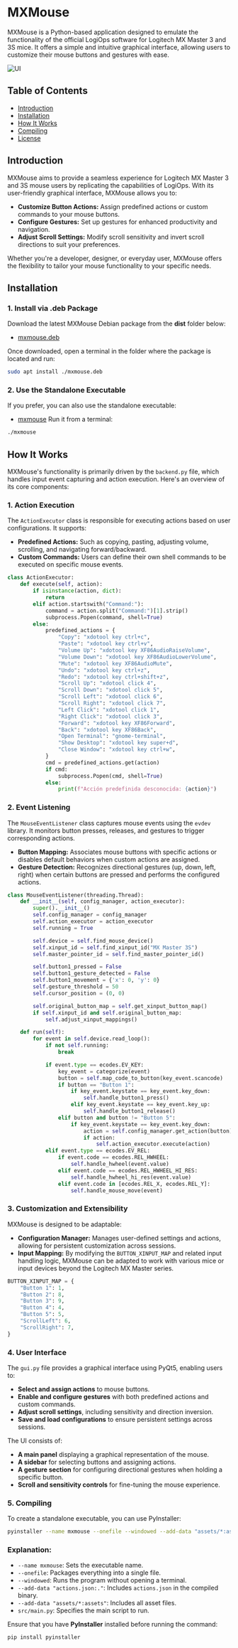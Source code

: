 # MXMouse

MXMouse is a Python-based application designed to emulate the functionality of the official LogiOps software for Logitech MX Master 3 and 3S mice. It offers a simple and intuitive graphical interface, allowing users to customize their mouse buttons and gestures with ease.

![UI](dist/ui.png)

## Table of Contents

- [Introduction](#introduction)
- [Installation](#installation)
- [How It Works](#how-it-works)
- [Compiling](#compiling)
- [License](#license)

## Introduction

MXMouse aims to provide a seamless experience for Logitech MX Master 3 and 3S mouse users by replicating the capabilities of LogiOps. With its user-friendly graphical interface, MXMouse allows you to:

- **Customize Button Actions:** Assign predefined actions or custom commands to your mouse buttons.
- **Configure Gestures:** Set up gestures for enhanced productivity and navigation.
- **Adjust Scroll Settings:** Modify scroll sensitivity and invert scroll directions to suit your preferences.

Whether you're a developer, designer, or everyday user, MXMouse offers the flexibility to tailor your mouse functionality to your specific needs.

## Installation

### 1. Install via .deb Package

Download the latest MXMouse Debian package from the **dist** folder below:

- [mxmouse.deb](dist/mxmouse.deb)

Once downloaded, open a terminal in the folder where the package is located and run:

```bash
sudo apt install ./mxmouse.deb
```

### 2. Use the Standalone Executable

If you prefer, you can also use the standalone executable:
- [mxmouse](dist/mxmouse)
Run it from a terminal:
```bash
./mxmouse
```

## How It Works

MXMouse's functionality is primarily driven by the `backend.py` file, which handles input event capturing and action execution. Here's an overview of its core components:

### 1. Action Execution

The `ActionExecutor` class is responsible for executing actions based on user configurations. It supports:

- **Predefined Actions:** Such as copying, pasting, adjusting volume, scrolling, and navigating forward/backward.
- **Custom Commands:** Users can define their own shell commands to be executed on specific mouse events.

```python
class ActionExecutor:
    def execute(self, action):
        if isinstance(action, dict):
            return
        elif action.startswith("Command:"):
            command = action.split("Command:")[1].strip()
            subprocess.Popen(command, shell=True)
        else:
            predefined_actions = {
                "Copy": "xdotool key ctrl+c",
                "Paste": "xdotool key ctrl+v",
                "Volume Up": "xdotool key XF86AudioRaiseVolume",
                "Volume Down": "xdotool key XF86AudioLowerVolume",
                "Mute": "xdotool key XF86AudioMute",
                "Undo": "xdotool key ctrl+z",
                "Redo": "xdotool key ctrl+shift+z",
                "Scroll Up": "xdotool click 4",
                "Scroll Down": "xdotool click 5",
                "Scroll Left": "xdotool click 6",
                "Scroll Right": "xdotool click 7",
                "Left Click": "xdotool click 1",
                "Right Click": "xdotool click 3",
                "Forward": "xdotool key XF86Forward",
                "Back": "xdotool key XF86Back",
                "Open Terminal": "gnome-terminal",
                "Show Desktop": "xdotool key super+d",
                "Close Window": "xdotool key ctrl+w",
            }
            cmd = predefined_actions.get(action)
            if cmd:
                subprocess.Popen(cmd, shell=True)
            else:
                print(f"Acción predefinida desconocida: {action}")
```
### 2. Event Listening

The `MouseEventListener` class captures mouse events using the `evdev` library. It monitors button presses, releases, and gestures to trigger corresponding actions.

- **Button Mapping:** Associates mouse buttons with specific actions or disables default behaviors when custom actions are assigned.
- **Gesture Detection:** Recognizes directional gestures (up, down, left, right) when certain buttons are pressed and performs the configured actions.

```python
class MouseEventListener(threading.Thread):
    def __init__(self, config_manager, action_executor):
        super().__init__()
        self.config_manager = config_manager
        self.action_executor = action_executor
        self.running = True

        self.device = self.find_mouse_device()
        self.xinput_id = self.find_xinput_id("MX Master 3S")
        self.master_pointer_id = self.find_master_pointer_id()

        self.button1_pressed = False
        self.button1_gesture_detected = False
        self.button1_movement = {'x': 0, 'y': 0}
        self.gesture_threshold = 50
        self.cursor_position = (0, 0)

        self.original_button_map = self.get_xinput_button_map()
        if self.xinput_id and self.original_button_map:
            self.adjust_xinput_mappings()

    def run(self):
        for event in self.device.read_loop():
            if not self.running:
                break

            if event.type == ecodes.EV_KEY:
                key_event = categorize(event)
                button = self.map_code_to_button(key_event.scancode)
                if button == "Button 1":
                    if key_event.keystate == key_event.key_down:
                        self.handle_button1_press()
                    elif key_event.keystate == key_event.key_up:
                        self.handle_button1_release()
                elif button and button != "Button 5":
                    if key_event.keystate == key_event.key_down:
                        action = self.config_manager.get_action(button)
                        if action:
                            self.action_executor.execute(action)
            elif event.type == ecodes.EV_REL:
                if event.code == ecodes.REL_HWHEEL:
                    self.handle_hwheel(event.value)
                elif event.code == ecodes.REL_HWHEEL_HI_RES:
                    self.handle_hwheel_hi_res(event.value)
                elif event.code in [ecodes.REL_X, ecodes.REL_Y]:
                    self.handle_mouse_move(event)
```
### 3. Customization and Extensibility
MXMouse is designed to be adaptable:

- **Configuration Manager:** Manages user-defined settings and actions, allowing for persistent customization across sessions.
- **Input Mapping:** By modifying the `BUTTON_XINPUT_MAP` and related input handling logic, MXMouse can be adapted to work with various mice or input devices beyond the Logitech MX Master series.
```python
BUTTON_XINPUT_MAP = {
    "Button 1": 1,
    "Button 2": 8,
    "Button 3": 9,
    "Button 4": 4,
    "Button 5": 5,
    "ScrollLeft": 6,
    "ScrollRight": 7,
}
```
### 4. User Interface

The `gui.py` file provides a graphical interface using PyQt5, enabling users to:

- **Select and assign actions** to mouse buttons.
- **Enable and configure gestures** with both predefined actions and custom commands.
- **Adjust scroll settings**, including sensitivity and direction inversion.
- **Save and load configurations** to ensure persistent settings across sessions.

The UI consists of:

- **A main panel** displaying a graphical representation of the mouse.
- **A sidebar** for selecting buttons and assigning actions.
- **A gesture section** for configuring directional gestures when holding a specific button.
- **Scroll and sensitivity controls** for fine-tuning the mouse experience.

### 5. Compiling

To create a standalone executable, you can use PyInstaller:

```bash
pyinstaller --name mxmouse --onefile --windowed --add-data "assets/*:assets" src/main.py
```
### Explanation:

- `--name mxmouse`: Sets the executable name.
- `--onefile`: Packages everything into a single file.
- `--windowed`: Runs the program without opening a terminal.
- `--add-data "actions.json:."`: Includes `actions.json` in the compiled binary.
- `--add-data "assets/*:assets"`: Includes all asset files.
- `src/main.py`: Specifies the main script to run.

Ensure that you have **PyInstaller** installed before running the command:

```bash
pip install pyinstaller
```